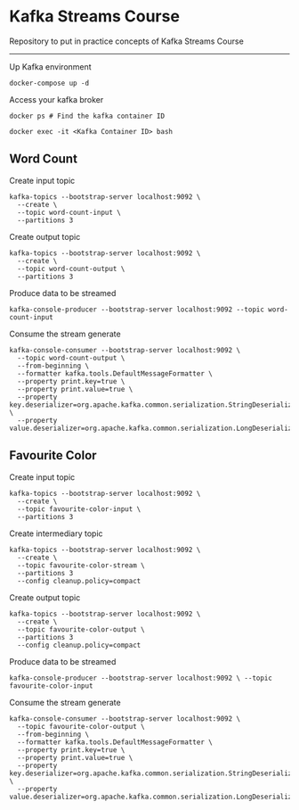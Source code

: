 # Kafka Streams Course

Repository to put in practice concepts of Kafka Streams Course

---

Up Kafka environment

```shell
docker-compose up -d
```

Access your kafka broker

```shell
docker ps # Find the kafka container ID

docker exec -it <Kafka Container ID> bash
```

## Word Count

Create input topic

```shell
kafka-topics --bootstrap-server localhost:9092 \ 
  --create \ 
  --topic word-count-input \ 
  --partitions 3
```

Create output topic

```shell
kafka-topics --bootstrap-server localhost:9092 \ 
  --create \ 
  --topic word-count-output \ 
  --partitions 3
```

Produce data to be streamed

```shell
kafka-console-producer --bootstrap-server localhost:9092 --topic word-count-input
```

Consume the stream generate

```shell
kafka-console-consumer --bootstrap-server localhost:9092 \
  --topic word-count-output \
  --from-beginning \
  --formatter kafka.tools.DefaultMessageFormatter \
  --property print.key=true \
  --property print.value=true \
  --property key.deserializer=org.apache.kafka.common.serialization.StringDeserializer \
  --property value.deserializer=org.apache.kafka.common.serialization.LongDeserializer
```

## Favourite Color

Create input topic

```shell
kafka-topics --bootstrap-server localhost:9092 \ 
  --create \ 
  --topic favourite-color-input \ 
  --partitions 3
```

Create intermediary topic

```shell
kafka-topics --bootstrap-server localhost:9092 \ 
  --create \ 
  --topic favourite-color-stream \ 
  --partitions 3
  --config cleanup.policy=compact
```

Create output topic

```shell
kafka-topics --bootstrap-server localhost:9092 \ 
  --create \ 
  --topic favourite-color-output \ 
  --partitions 3
  --config cleanup.policy=compact
```

Produce data to be streamed

```shell
kafka-console-producer --bootstrap-server localhost:9092 \ --topic favourite-color-input
```

Consume the stream generate

```shell
kafka-console-consumer --bootstrap-server localhost:9092 \
  --topic favourite-color-output \
  --from-beginning \
  --formatter kafka.tools.DefaultMessageFormatter \
  --property print.key=true \
  --property print.value=true \
  --property key.deserializer=org.apache.kafka.common.serialization.StringDeserializer \
  --property value.deserializer=org.apache.kafka.common.serialization.LongDeserializer
```
